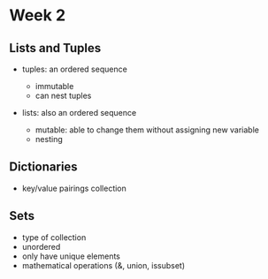 # Week 2
## Lists and Tuples
- tuples: an ordered sequence
    - immutable
    - can nest tuples
    
- lists: also an ordered sequence
    - mutable: able to change them without assigning new variable
    - nesting
  
## Dictionaries
- key/value pairings collection

## Sets
- type of collection
- unordered
- only have unique elements
- mathematical operations (&, union, issubset)